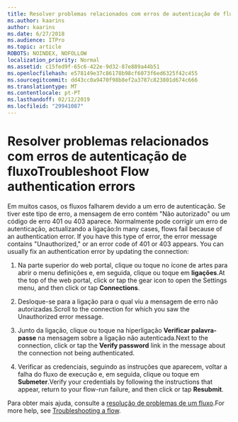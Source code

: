 ```yaml
---
title: Resolver problemas relacionados com erros de autenticação de fluxo
ms.author: kaarins
author: kaarins
ms.date: 6/27/2018
ms.audience: ITPro
ms.topic: article
ROBOTS: NOINDEX, NOFOLLOW
localization_priority: Normal
ms.assetid: c15fed9f-65c6-422e-9d32-87e889a44b51
ms.openlocfilehash: e578149e37c86178b98cf6073f6ed6325f42c455
ms.sourcegitcommit: dd43cc0a9470f98b8ef2a3787c823801d674c666
ms.translationtype: MT
ms.contentlocale: pt-PT
ms.lasthandoff: 02/12/2019
ms.locfileid: "29941087"
---
```

# <a name="troubleshoot-flow-authentication-errors"></a><span data-ttu-id="7b858-102">Resolver problemas relacionados com erros de autenticação de fluxo</span><span class="sxs-lookup"><span data-stu-id="7b858-102">Troubleshoot Flow authentication errors</span></span>

<span data-ttu-id="7b858-p101">Em muitos casos, os fluxos falharem devido a um erro de autenticação. Se tiver este tipo de erro, a mensagem de erro contém "Não autorizado" ou um código de erro 401 ou 403 aparece. Normalmente pode corrigir um erro de autenticação, actualizando a ligação:</span><span class="sxs-lookup"><span data-stu-id="7b858-p101">In many cases, flows fail because of an authentication error. If you have this type of error, the error message contains "Unauthorized," or an error code of 401 or 403 appears. You can usually fix an authentication error by updating the connection:</span></span>
  
1. <span data-ttu-id="7b858-106">Na parte superior do web portal, clique ou toque no ícone de artes para abrir o menu definições e, em seguida, clique ou toque em **ligações**.</span><span class="sxs-lookup"><span data-stu-id="7b858-106">At the top of the web portal, click or tap the gear icon to open the Settings menu, and then click or tap **Connections**.</span></span>
    
2. <span data-ttu-id="7b858-107">Desloque-se para a ligação para o qual viu a mensagem de erro não autorizadas.</span><span class="sxs-lookup"><span data-stu-id="7b858-107">Scroll to the connection for which you saw the Unauthorized error message.</span></span>
    
3. <span data-ttu-id="7b858-108">Junto da ligação, clique ou toque na hiperligação **Verificar palavra-passe** na mensagem sobre a ligação não autenticada.</span><span class="sxs-lookup"><span data-stu-id="7b858-108">Next to the connection, click or tap the **Verify password** link in the message about the connection not being authenticated.</span></span> 
    
4. <span data-ttu-id="7b858-109">Verificar as credenciais, seguindo as instruções que aparecem, voltar a falha do fluxo de execução e, em seguida, clique ou toque em **Submeter**.</span><span class="sxs-lookup"><span data-stu-id="7b858-109">Verify your credentials by following the instructions that appear, return to your flow-run failure, and then click or tap **Resubmit**.</span></span>
    
<span data-ttu-id="7b858-110">Para obter mais ajuda, consulte a [resolução de problemas de um fluxo](https://go.microsoft.com/fwlink/?linkid=872110).</span><span class="sxs-lookup"><span data-stu-id="7b858-110">For more help, see [Troubleshooting a flow](https://go.microsoft.com/fwlink/?linkid=872110).</span></span>
  

